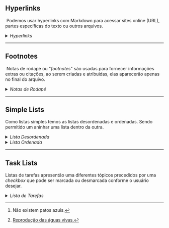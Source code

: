 ## Hyperlinks

&nbsp;Podemos usar hyperlinks com Markdown para acessar sites online (URL), partes específicas do texto ou outros arquivos.

<details><summary><i>Hyperlinks</i></summary>

> \[google\](https://google.com)  
> \[Task Lists\](#Task-Lists)  
> \[main page\](../README.md)
>
> [google](https://google.com)
>  
> [Task Lists](#Task-Lists)
>
> [main page](README.md)

</details>

* * *

## Footnotes

&nbsp;Notas de rodapé ou "*footnotes*" são usadas para fornecer informações extras ou citações, ao serem criadas e atribuidas, elas aparecerão apenas no final do arquivo.

<details><summary><i>Notas de Rodapé</i></summary>

> texto\[^1]
>
> texto\[^2]
>
> Patos azuis.[^1]
>
> As águas vivas possuem diferentes fases ao longo da vida, a fase de pólipo e a de medusa.[^2]

</details>

***

## Simple Lists
Como listas simples temos as listas desordenadas e ordenadas. Sendo permitido um aninhar uma lista dentro da outra.

<details><summary><i>Lista Desordenada</i></summary>

> \- Item 1 <br>
> \- Item 2 <br>
> \- Item 3 <br>
>
> - Item 1
> - Item 2
> - Item 3
</details>

<details><summary><i>Lista Ordenada</i></summary>

> Trocar o "*" por um espaço vazio.
>
> 1.*Item 1 <br>
> 2.*Item 2 <br>
> 3.*Item 3 <br>
>
> 1. Item 1
> 2. Item 2
> 3. Item 3
</details>

***

## Task Lists
Listas de tarefas apresentão uma diferentes tópicos precedidos por uma *checkbox* que pode ser marcada ou desmarcada conforme o usuário desejar.
<details><summary><i>Lista de Tarefas</i></summary>

> \- [x] Eu comecei marcado.
> \- [ ] Eu comecei desmarcado.
>
> - [x] Eu comecei marcado.
> - [ ] Eu comecei desmarcado.
</details>

[^1]:Não existem patos azuis.

[^2]:[Reprodução das águas vivas.](https://www.youtube.com/watch?v=Y_v9XLRDlXw)
